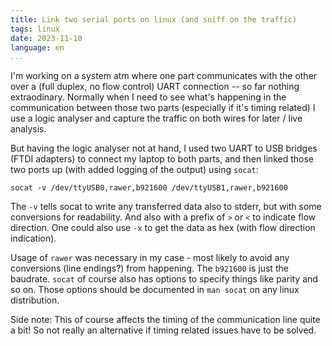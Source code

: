 ```yaml
---
title: Link two serial ports on linux (and sniff on the traffic)
tags: linux
date: 2023-11-10
language: en
...
```


I'm working on a system atm where one part communicates with the other over a (full duplex, no flow control) UART connection -- so far nothing extraodinary. Normally when I need to see what's happening in the communication between those two parts (especially if it's timing related) I use a logic analyser and capture the traffic on both wires for later / live analysis.

But having the logic analyser not at hand, I used two UART to USB bridges (FTDI adapters) to connect my laptop to both parts, and then linked those two ports up (with added logging of the output) using `socat`:

~~~
socat -v /dev/ttyUSB0,rawer,b921600 /dev/ttyUSB1,rawer,b921600
~~~

The `-v` tells socat to write any transferred data also to stderr, but with some conversions for readability. And also with a prefix of `>` or `<` to indicate flow direction. One could also use `-x` to get the data as hex (with flow direction indication).

Usage of `rawer` was necessary in my case - most likely to avoid any conversions (line endings?) from happening. The `b921600` is just the baudrate. `socat` of course also has options to specify things like parity and so on. Those options should be documented in `man socat` on any linux distribution.

Side note: This of course affects the timing of the communication line quite a bit! So not really an alternative if timing related issues have to be solved.
